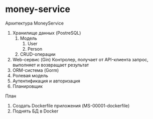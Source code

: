 # money-service

Архитектура MoneyService

1. Хранилище данных (PostreSQL)
	1. Модель
		1. User
		2. Person
	2. CRUD-операции
2. Web-сервис (Gin)
	Контролер, получает от API-клиента запрос, выполняет и возвращает результат
3. ORM-система (Gorm)
4. Ролевая модель
5. Аутентификация и авторизация
6. Планировщик


План

1. Создать Dockerfile приложения (MS-00001-dockerfile)
2. Поднять БД в Docker
